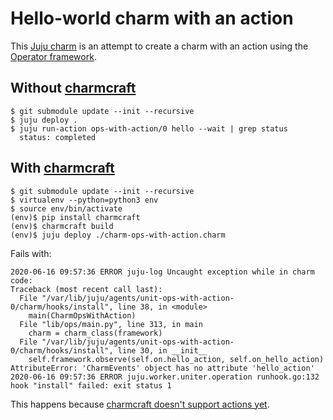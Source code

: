# Hello-world charm with an action

This [Juju charm](https://juju.is/docs) is an attempt to create a charm with an
action using the [Operator framework](https://github.com/canonical/operator).

## Without [charmcraft](https://github.com/canonical/charmcraft)

```
$ git submodule update --init --recursive
$ juju deploy .
$ juju run-action ops-with-action/0 hello --wait | grep status
  status: completed
```

## With [charmcraft](https://github.com/canonical/charmcraft)

```
$ git submodule update --init --recursive
$ virtualenv --python=python3 env
$ source env/bin/activate
(env)$ pip install charmcraft
(env)$ charmcraft build
(env)$ juju deploy ./charm-ops-with-action.charm
```

Fails with:

```
2020-06-16 09:57:36 ERROR juju-log Uncaught exception while in charm code:
Traceback (most recent call last):
  File "/var/lib/juju/agents/unit-ops-with-action-0/charm/hooks/install", line 38, in <module>
    main(CharmOpsWithAction)
  File "lib/ops/main.py", line 313, in main
    charm = charm_class(framework)
  File "/var/lib/juju/agents/unit-ops-with-action-0/charm/hooks/install", line 30, in __init__
    self.framework.observe(self.on.hello_action, self.on_hello_action)
AttributeError: 'CharmEvents' object has no attribute 'hello_action'
2020-06-16 09:57:36 ERROR juju.worker.uniter.operation runhook.go:132 hook "install" failed: exit status 1
```

This happens because
[charmcraft doesn't support actions yet](https://github.com/canonical/charmcraft/issues/35).
